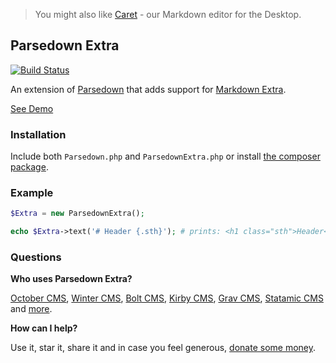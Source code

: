 > You might also like [Caret](http://caret.io?ref=parsedown) - our Markdown editor for the Desktop.

## Parsedown Extra

[![Build Status](https://img.shields.io/travis/erusev/parsedown-extra/master.svg?style=flat-square)](https://travis-ci.org/erusev/parsedown-extra)

An extension of [Parsedown](http://parsedown.org) that adds support for [Markdown Extra](https://michelf.ca/projects/php-markdown/extra/).

[See Demo](http://parsedown.org/extra/)

### Installation

Include both `Parsedown.php` and `ParsedownExtra.php` or install [the composer package](https://packagist.org/packages/erusev/parsedown-extra).

### Example

``` php
$Extra = new ParsedownExtra();

echo $Extra->text('# Header {.sth}'); # prints: <h1 class="sth">Header</h1>
```

### Questions

**Who uses Parsedown Extra?**

[October CMS](https://octobercms.com/), [Winter CMS](https://wintercms.com/), [Bolt CMS](https://boltcms.io/), [Kirby CMS](https://getkirby.com/), [Grav CMS](https://getgrav.org/), [Statamic CMS](https://www.statamic.com/) and [more](https://www.versioneye.com/php/erusev:parsedown-extra/references).

**How can I help?**

Use it, star it, share it and in case you feel generous, [donate some money](https://www.paypal.com/cgi-bin/webscr?cmd=_s-xclick&hosted_button_id=528P3NZQMP8N2).
